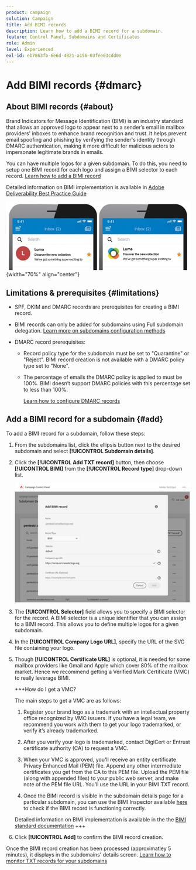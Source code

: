 ```yaml
---
product: campaign
solution: Campaign
title: Add BIMI records
description: Learn how to add a BIMI record for a subdomain.
feature: Control Panel, Subdomains and Certificates
role: Admin
level: Experienced
exl-id: eb7863fb-6e6d-4821-a156-03fee03cdd0e
---
```

# Add BIMI records {#dmarc}

## About BIMI records {#about}

Brand Indicators for Message Identification (BIMI) is an industry standard that allows an approved logo to appear next to a sender’s email in mailbox providers' inboxes to enhance brand recognition and trust. It helps prevent email spoofing and phishing by verifying the sender's identity through DMARC authentication, making it more difficult for malicious actors to impersonate legitimate brands in emails.

You can have multiple logos for a given subdomain. To do this, you need to setup one BIMI record for each logo and assign a BIMI selector to each record. [Learn how to add a BIMI record](#add)

Detailed information on BIMI implementation is available in [Adobe Deliverability Best Practice Guide](https://experienceleague.adobe.com/docs/deliverability-learn/deliverability-best-practice-guide/additional-resources/technotes/implement-bimi.html)

![](assets/bimi-example.png){width="70%" align="center"}

## Limitations & prerequisites {#limitations}

* SPF, DKIM and DMARC records are prerequisites for creating a BIMI record.
* BIMI records can only be added for subdomains using Full subdomain delegation. [Learn more on subdomains configuration methods](subdomains-branding.md#subdomain-delegation-methods)
* DMARC record prerequisites:

    * Record policy type for the subdomain must be set to "Quarantine" or "Reject". BIMI record creation is not available with a DMARC policy type set to "None".
    * The percentage of emails the DMARC policy is applied to must be 100%. BIMI doesn’t support DMARC policies with this percentage set to less than 100%.

        [Learn how to configure DMARC records](dmarc.md)

## Add a BIMI record for a subdomain {#add}

To add a BIMI record for a subdomain, follow these steps:

1. From the subdomains list, click the ellipsis button next to the desired subdomain and select **[!UICONTROL Subdomain details]**.

1. Click the **[!UICONTROL Add TXT record]** button, then choose **[!UICONTROL BIMI]** from the **[!UICONTROL Record type]** drop-down list.

    ![](assets/bimi-add.png)

1. The **[!UICONTROL Selector]** field allows you to specify a BIMI selector for the record. A BIMI selector is a unique identifier that you can assign to a BIMI record. This allows you to define multiple logos for a given subdomain.

1. In the **[!UICONTROL Company Logo URL]**, specify the URL of the SVG file containing your logo.

1. Though **[!UICONTROL Certificate URL]** is optional, it is needed for some mailbox providers like Gmail and Apple which cover 80% of the mailbox market. Hence we recommend getting a Verified Mark Certificate (VMC) to really leverage BIMI. 

    +++How do I get a VMC?

    The main steps to get a VMC are as follows:

    1. Register your brand logo as a trademark with an intellectual property office recognized by VMC issuers. If you have a legal team, we recommend you work with them to get your logo trademarked, or verify it’s already trademarked.

    1. After you verify your logo is trademarked, contact DigiCert or Entrust certificate authority (CA) to request a VMC.

    1. When your VMC is approved, you'll receive an entity certificate Privacy Enhanced Mail (PEM) file. Append any other intermediate certificates you get from the CA to this PEM file. Upload the PEM file (along with appended files) to your public web server, and make note of the PEM file URL. You’ll use the URL in your BIMI TXT record.

    1. Once the BIMI record is visible in the subdomain details page for a particular subdomain, you can use the BIMI Inspector available [here](https://bimigroup.org/bimi-generator/) to check if the BIMI record is functioning correctly.
 
    Detailed information on BIMI implementation is available in the the [BIMI standard documentation](https://bimigroup.org/implementation-guide/)
    +++

1. Click **[!UICONTROL Add]** to confirm the BIMI record creation. 

Once the BIMI record creation has been processed (approximatley 5 minutes), it displays in the subdomains' details screen. [Learn how to monitor TXT records for your subdomains](gs-txt-records.md#monitor)
